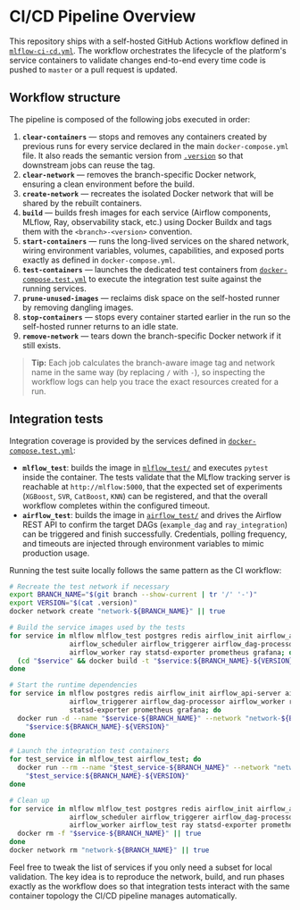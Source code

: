# CI/CD Pipeline Overview

This repository ships with a self-hosted GitHub Actions workflow defined in [`mlflow-ci-cd.yml`](./mlflow-ci-cd.yml). The workflow orchestrates the lifecycle of the platform's service containers to validate changes end-to-end every time code is pushed to `master` or a pull request is updated.

## Workflow structure

The pipeline is composed of the following jobs executed in order:

1. **`clear-containers`** &mdash; stops and removes any containers created by previous runs for every service declared in the main `docker-compose.yml` file. It also reads the semantic version from [`.version`](../.version) so that downstream jobs can reuse the tag.
2. **`clear-network`** &mdash; removes the branch-specific Docker network, ensuring a clean environment before the build.
3. **`create-network`** &mdash; recreates the isolated Docker network that will be shared by the rebuilt containers.
4. **`build`** &mdash; builds fresh images for each service (Airflow components, MLflow, Ray, observability stack, etc.) using Docker Buildx and tags them with the `<branch>-<version>` convention.
5. **`start-containers`** &mdash; runs the long-lived services on the shared network, wiring environment variables, volumes, capabilities, and exposed ports exactly as defined in `docker-compose.yml`.
6. **`test-containers`** &mdash; launches the dedicated test containers from [`docker-compose.test.yml`](../../docker-compose.test.yml) to execute the integration test suite against the running services.
7. **`prune-unused-images`** &mdash; reclaims disk space on the self-hosted runner by removing dangling images.
8. **`stop-containers`** &mdash; stops every container started earlier in the run so the self-hosted runner returns to an idle state.
9. **`remove-network`** &mdash; tears down the branch-specific Docker network if it still exists.

> **Tip:** Each job calculates the branch-aware image tag and network name in the same way (by replacing `/` with `-`), so inspecting the workflow logs can help you trace the exact resources created for a run.

## Integration tests

Integration coverage is provided by the services defined in [`docker-compose.test.yml`](../../docker-compose.test.yml):

- **`mlflow_test`**: builds the image in [`mlflow_test/`](../../mlflow_test/) and executes `pytest` inside the container. The tests validate that the MLflow tracking server is reachable at `http://mlflow:5000`, that the expected set of experiments (`XGBoost`, `SVR`, `CatBoost`, `KNN`) can be registered, and that the overall workflow completes within the configured timeout.
- **`airflow_test`**: builds the image in [`airflow_test/`](../../airflow_test/) and drives the Airflow REST API to confirm the target DAGs (`example_dag` and `ray_integration`) can be triggered and finish successfully. Credentials, polling frequency, and timeouts are injected through environment variables to mimic production usage.

Running the test suite locally follows the same pattern as the CI workflow:

```bash
# Recreate the test network if necessary
export BRANCH_NAME="$(git branch --show-current | tr '/' '-')"
export VERSION="$(cat .version)"
docker network create "network-${BRANCH_NAME}" || true

# Build the service images used by the tests
for service in mlflow mlflow_test postgres redis airflow_init airflow_api-server \
               airflow_scheduler airflow_triggerer airflow_dag-processor \
               airflow_worker ray statsd-exporter prometheus grafana; do
  (cd "$service" && docker build -t "$service:${BRANCH_NAME}-${VERSION}" .)
done

# Start the runtime dependencies
for service in mlflow postgres redis airflow_init airflow_api-server airflow_scheduler \
               airflow_triggerer airflow_dag-processor airflow_worker ray \
               statsd-exporter prometheus grafana; do
  docker run -d --name "$service-${BRANCH_NAME}" --network "network-${BRANCH_NAME}" \
    "$service:${BRANCH_NAME}-${VERSION}"
done

# Launch the integration test containers
for test_service in mlflow_test airflow_test; do
  docker run --rm --name "$test_service-${BRANCH_NAME}" --network "network-${BRANCH_NAME}" \
    "$test_service:${BRANCH_NAME}-${VERSION}"
done

# Clean up
for service in mlflow mlflow_test postgres redis airflow_init airflow_api-server \
               airflow_scheduler airflow_triggerer airflow_dag-processor \
               airflow_worker airflow_test ray statsd-exporter prometheus grafana; do
  docker rm -f "$service-${BRANCH_NAME}" || true
done
docker network rm "network-${BRANCH_NAME}" || true
```

Feel free to tweak the list of services if you only need a subset for local validation. The key idea is to reproduce the network, build, and run phases exactly as the workflow does so that integration tests interact with the same container topology the CI/CD pipeline manages automatically.
